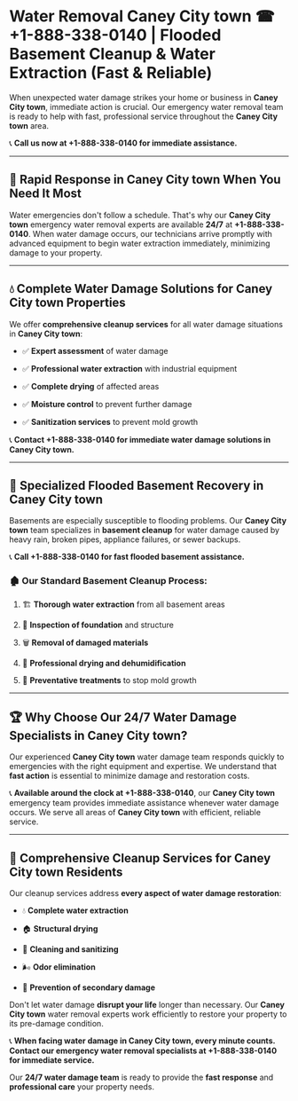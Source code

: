 # Water Removal Caney City town ☎ +1-888-338-0140 | Flooded Basement Cleanup & Water Extraction (Fast & Reliable)

When unexpected water damage strikes your home or business in **Caney City town**, immediate action is crucial. Our emergency water removal team is ready to help with fast, professional service throughout the **Caney City town** area. 

📞 **Call us now at +1-888-338-0140 for immediate assistance.**
---
## 🚀 Rapid Response in Caney City town When You Need It Most
Water emergencies don't follow a schedule. That's why our **Caney City town** emergency water removal experts are available **24/7** at **+1-888-338-0140**. When water damage occurs, our technicians arrive promptly with advanced equipment to begin water extraction immediately, minimizing damage to your property.
---
## 💧 Complete Water Damage Solutions for Caney City town Properties
We offer **comprehensive cleanup services** for all water damage situations in **Caney City town**:
- ✅ **Expert assessment** of water damage  
- ✅ **Professional water extraction** with industrial equipment  
- ✅ **Complete drying** of affected areas  
- ✅ **Moisture control** to prevent further damage  
- ✅ **Sanitization services** to prevent mold growth  
📞 **Contact +1-888-338-0140 for immediate water damage solutions in Caney City town.**
---
## 🌊 Specialized Flooded Basement Recovery in Caney City town
Basements are especially susceptible to flooding problems. Our **Caney City town** team specializes in **basement cleanup** for water damage caused by heavy rain, broken pipes, appliance failures, or sewer backups. 
📞 **Call +1-888-338-0140 for fast flooded basement assistance.**
### 🏚️ Our Standard Basement Cleanup Process:
1. 🏗️ **Thorough water extraction** from all basement areas  
2. 🔎 **Inspection of foundation** and structure  
3. 🗑️ **Removal of damaged materials**  
4. 💨 **Professional drying and dehumidification**  
5. 🚫 **Preventative treatments** to stop mold growth  
---
## 🏆 Why Choose Our 24/7 Water Damage Specialists in Caney City town?
Our experienced **Caney City town** water damage team responds quickly to emergencies with the right equipment and expertise. We understand that **fast action** is essential to minimize damage and restoration costs.
📞 **Available around the clock at +1-888-338-0140**, our **Caney City town** emergency team provides immediate assistance whenever water damage occurs. We serve all areas of **Caney City town** with efficient, reliable service.
---
## 🧹 Comprehensive Cleanup Services for Caney City town Residents
Our cleanup services address **every aspect of water damage restoration**:
- 💧 **Complete water extraction**  
- 🏠 **Structural drying**  
- 🧼 **Cleaning and sanitizing**  
- 🌬️ **Odor elimination**  
- 🚫 **Prevention of secondary damage**  
Don't let water damage **disrupt your life** longer than necessary. Our **Caney City town** water removal experts work efficiently to restore your property to its pre-damage condition.
📞 **When facing water damage in Caney City town, every minute counts. Contact our emergency water removal specialists at +1-888-338-0140 for immediate service.**
Our **24/7 water damage team** is ready to provide the **fast response** and **professional care** your property needs.
